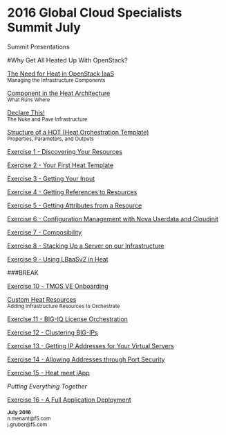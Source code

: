 # 2016 Global Cloud Specialists Summit July

Summit Presentations


#Why Get All Heated Up With OpenStack?

[The Need for Heat in OpenStack IaaS](02_Need_For_Heat.md)</br>
<sub>Managing the Infrastructure Components</sub>

[Component in the Heat Architecture](03_Components_in_the_Heat_Architecture.md)</br>
<sub>What Runs Where</sub>

[Declare This!](04_Declare_This.md)</br>
<sub>The Nuke and Pave Infrastructure</sub>

[Structure of a HOT (Heat Orchestration Template)](05_Structure_of_a_HOT.md)</br>
<sub>Properties, Parameters, and Outputs</sub>


[Exercise 1 - Discovering Your Resources](06_Exercise1.md)

[Exercise 2 - Your First Heat Template](07_Exercise2.md)

[Exercise 3 - Getting Your Input](08_Exercise3.md)

[Exercise 4 - Getting References to Resources](09_Exercise4.md)

[Exercise 5 - Getting Attributes from a Resource](10_Exercise5.md)

[Exercise 6 - Configuration Management with Nova Userdata and Cloudinit](11_Exercise6.md)

[Exercise 7 - Composibility](12_Exercise7.md)

[Exercise 8 - Stacking Up a Server on our Infrastructure](13_Exercise8.md)

[Exercise 9 - Using LBaaSv2 in Heat](14_Exercise9.md)

###BREAK

[Exercise 10 - TMOS VE Onboarding](15_Exercise10.md)

[Custom Heat Resources](16_Custom_Heat_Resources.md)</br>
<sub>Adding Infrastructure Resources to Orchestrate</sub>

[Exercise 11 - BIG-IQ License Orchestration](17_Exercise11.md)

[Exercise 12 - Clustering BIG-IPs](18_Exercise12.md)

[Exercise 13 - Getting IP Addresses for Your Virtual Servers](19_Exercise13.md)

[Exercise 14 - Allowing Addresses through Port Security](20_Exercise14.md)

[Exercise 15 - Heat meet iApp](21_Exercise15.md)

*Putting Everything Together*

[Exercise 16 - A Full Application Deployment](22_Exercise16.md)

<sup>
<b>July 2016</b></br>
n.menant@f5.com</br>
j.gruber@f5.com
</sup>
